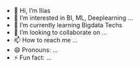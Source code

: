 - 👋 Hi, I’m Ilias
- 👀 I’m interested in BI, ML, Deeplearning ...
- 🌱 I’m currently learning Bigdata Techs
- 💞️ I’m looking to collaborate on ...
- 📫 How to reach me ...
- 😄 Pronouns: ...
- ⚡ Fun fact: ...

<!---
ilias2309/ilias2309 is a ✨ special ✨ repository because its `README.md` (this file) appears on your GitHub profile.
You can click the Preview link to take a look at your changes.
--->
